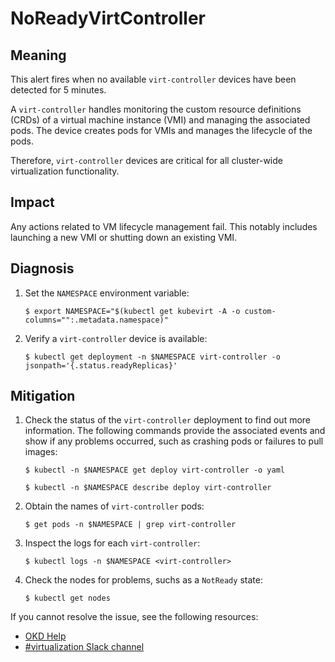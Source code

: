 <!-- Edited by Jiří Herrmann, 7 Nov 2022 -->

# NoReadyVirtController

## Meaning

This alert fires when no available `virt-controller` devices have been detected for 5 minutes.

A `virt-controller` handles monitoring the custom resource definitions (CRDs) of a virtual machine instance (VMI) and managing the associated pods. The device creates pods for VMIs and manages the lifecycle of the pods.

Therefore, `virt-controller` devices are critical for all cluster-wide virtualization functionality.

## Impact
Any actions related to VM lifecycle management fail. This notably includes launching a new VMI or shutting down an existing VMI.


## Diagnosis

1. Set the `NAMESPACE` environment variable:
    ```
    $ export NAMESPACE="$(kubectl get kubevirt -A -o custom-columns="":.metadata.namespace)"
    ```

2. Verify a `virt-controller` device is available:
    ```
    $ kubectl get deployment -n $NAMESPACE virt-controller -o jsonpath='{.status.readyReplicas}'
    ```

## Mitigation
1. Check the status of the `virt-controller` deployment to find out more information. The following commands provide the associated events and show if any problems occurred, such as crashing pods or failures to pull images:
    ```
    $ kubectl -n $NAMESPACE get deploy virt-controller -o yaml
    ```
    ```
    $ kubectl -n $NAMESPACE describe deploy virt-controller
    ```

2. Obtain the names of `virt-controller` pods:
    ```
    $ get pods -n $NAMESPACE | grep virt-controller
    ```

3. Inspect the logs for each `virt-controller`:
    ```
    $ kubectl logs -n $NAMESPACE <virt-controller>
    ```

4. Check the nodes for problems, suchs as a `NotReady` state:
    ```
    $ kubectl get nodes
    ```

<!--DS: If you cannot resolve the issue, log in to the link:https://access.redhat.com[Customer Portal] and open a support case, attaching the artifacts gathered during the Diagnosis procedure.-->
<!--USstart-->
If you cannot resolve the issue, see the following resources:

- [OKD Help](https://www.okd.io/help/)
- [#virtualization Slack channel](https://kubernetes.slack.com/channels/virtualization)
<!--USend-->

